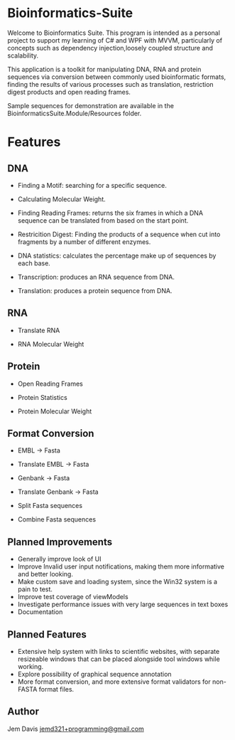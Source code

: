 Bioinformatics-Suite
======================

Welcome to Bioinformatics Suite. This program is intended as a personal project
to support my learning of C# and WPF with MVVM, particularly of concepts such as
dependency injection,loosely coupled structure and scalability.

This application is a toolkit for manipulating DNA, RNA and protein
sequences via conversion between commonly used bioinformatic formats, finding the 
results of various processes such as translation, restriction digest products 
and open reading frames.

Sample sequences for demonstration are available in the BioinformaticsSuite.Module/Resources folder.


Features
=========

DNA
-----

- Finding a Motif: searching for a specific sequence.

- Calculating Molecular Weight.

- Finding Reading Frames: returns the six frames in which a DNA sequence can
			  be translated from based on the start point.

- Restricition Digest: Finding the products of a sequence when cut into fragments
		       by a number of different enzymes.

- DNA statistics: calculates the percentage make up of sequences by each base.

- Transcription: produces an RNA sequence from DNA.

- Translation: produces a protein sequence from DNA.

RNA
-----

- Translate RNA

- RNA Molecular Weight 

Protein
--------

- Open Reading Frames

- Protein Statistics

- Protein Molecular Weight



Format Conversion
------------------

- EMBL -> Fasta

- Translate EMBL -> Fasta

- Genbank -> Fasta

- Translate Genbank -> Fasta

- Split Fasta sequences

- Combine Fasta sequences


Planned Improvements
-----------------

- Generally improve look of UI
- Improve Invalid user input notifications, making them more informative and better looking.
- Make custom save and loading system, since the Win32 system is a pain to test.
- Improve test coverage of viewModels
- Investigate performance issues with very large sequences in text boxes
- Documentation


Planned Features
-----------------

- Extensive help system with links to scientific websites, with separate resizeable windows that can be placed alongside
  tool windows while working.
- Explore possibility of graphical sequence annotation
- More format conversion, and more extensive format validators for non-FASTA format files.


Author
-------

Jem Davis
jemd321+programming@gmail.com
